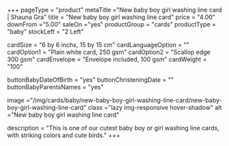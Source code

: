 +++
pageType = "product"
metaTitle ="New baby boy girl washing line card | Shauna Gra"
title = "New baby boy girl washing line card"
price = "4.00"
downFrom ="5.00"
saleOn ="yes"
productGroup = "cards"
productType = "baby"
stockLeft = "2 Left"

cardSize = "6 by 6 inchs, 15 by 15 cm"
cardLanguageOption = ""
cardOption1 = "Plain white card, 250 gsm"
cardOption2 = "Scallop edge 300 gsm"
cardEnvelope = "Envelope included, 100 gsm"
cardWeight = "100"

buttonBabyDateOfBirth = "yes"
buttonChristeningDate = ""
buttonBabyParentsNames = "yes" 


image ="/img/cards/baby/new-baby-boy-girl-washing-line-card/new-baby-boy-girl-washing-line-card"
class ="lazy img-responsive hover-shadow"
alt ="New baby boy girl washing line card"

description = "This is one of our cutest baby boy or girl washing line cards, with striking colors and cute birds."
+++